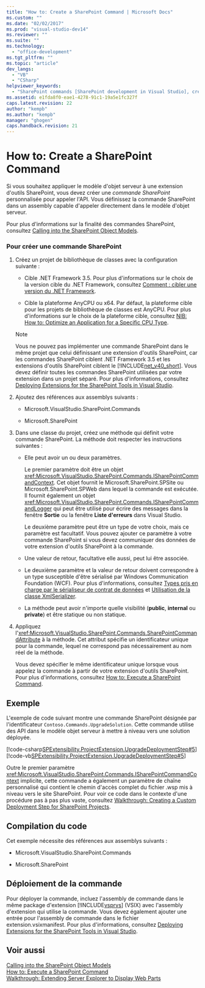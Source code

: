```yaml
---
title: "How to: Create a SharePoint Command | Microsoft Docs"
ms.custom: ""
ms.date: "02/02/2017"
ms.prod: "visual-studio-dev14"
ms.reviewer: ""
ms.suite: ""
ms.technology: 
  - "office-development"
ms.tgt_pltfrm: ""
ms.topic: "article"
dev_langs: 
  - "VB"
  - "CSharp"
helpviewer_keywords: 
  - "SharePoint commands [SharePoint development in Visual Studio], creating"
ms.assetid: e1fda8f0-eae1-4278-91c1-19a5e1fc327f
caps.latest.revision: 22
author: "kempb"
ms.author: "kempb"
manager: "ghogen"
caps.handback.revision: 21
---
```

# How to: Create a SharePoint Command
  Si vous souhaitez appliquer le modèle d'objet serveur à une extension d'outils SharePoint, vous devez créer une *commande SharePoint* personnalisée pour appeler l'API.  Vous définissez la commande SharePoint dans un assembly capable d'appeler directement dans le modèle d'objet serveur.  
  
 Pour plus d'informations sur la finalité des commandes SharePoint, consultez [Calling into the SharePoint Object Models](../sharepoint/calling-into-the-sharepoint-object-models.md).  
  
### Pour créer une commande SharePoint  
  
1.  Créez un projet de bibliothèque de classes avec la configuration suivante :  
  
    -   Cible .NET Framework 3.5.  Pour plus d'informations sur le choix de la version cible du .NET Framework, consultez [Comment : cibler une version du .NET Framework](../Topic/How%20to:%20Target%20a%20Version%20of%20the%20.NET%20Framework.md).  
  
    -   Cible la plateforme AnyCPU ou x64.  Par défaut, la plateforme cible pour les projets de bibliothèque de classes est AnyCPU.  Pour plus d'informations sur le choix de la plateforme cible, consultez [NIB: How to: Optimize an Application for a Specific CPU Type](http://msdn.microsoft.com/fr-fr/294a75d2-4279-4b72-8298-2bea05be907a).  
  
    > [!NOTE]  
    >  Vous ne pouvez pas implémenter une commande SharePoint dans le même projet que celui définissant une extension d'outils SharePoint, car les commandes SharePoint ciblent .NET Framework 3.5 et les extensions d'outils SharePoint ciblent le [!INCLUDE[net_v40_short](../sharepoint/includes/net-v40-short-md.md)].  Vous devez définir toutes les commandes SharePoint utilisées par votre extension dans un projet séparé.  Pour plus d'informations, consultez [Deploying Extensions for the SharePoint Tools in Visual Studio](../sharepoint/deploying-extensions-for-the-sharepoint-tools-in-visual-studio.md).  
  
2.  Ajoutez des références aux assemblys suivants :  
  
    -   Microsoft.VisualStudio.SharePoint.Commands  
  
    -   Microsoft.SharePoint  
  
3.  Dans une classe du projet, créez une méthode qui définit votre commande SharePoint.  La méthode doit respecter les instructions suivantes :  
  
    -   Elle peut avoir un ou deux paramètres.  
  
         Le premier paramètre doit être un objet <xref:Microsoft.VisualStudio.SharePoint.Commands.ISharePointCommandContext>.  Cet objet fournit le Microsoft.SharePoint.SPSite ou Microsoft.SharePoint.SPWeb dans lequel la commande est exécutée.  Il fournit également un objet <xref:Microsoft.VisualStudio.SharePoint.Commands.ISharePointCommandLogger> qui peut être utilisé pour écrire des messages dans la fenêtre **Sortie** ou la fenêtre **Liste d'erreurs** dans Visual Studio.  
  
         Le deuxième paramètre peut être un type de votre choix, mais ce paramètre est facultatif.  Vous pouvez ajouter ce paramètre à votre commande SharePoint si vous devez communiquer des données de votre extension d'outils SharePoint à la commande.  
  
    -   Une valeur de retour, facultative elle aussi, peut lui être associée.  
  
    -   Le deuxième paramètre et la valeur de retour doivent correspondre à un type susceptible d'être sérialisé par Windows Communication Foundation \(WCF\).  Pour plus d'informations, consultez [Types pris en charge par le sérialiseur de contrat de données](../Topic/Types%20Supported%20by%20the%20Data%20Contract%20Serializer.md) et [Utilisation de la classe XmlSerializer](../Topic/Using%20the%20XmlSerializer%20Class.md).  
  
    -   La méthode peut avoir n'importe quelle visibilité \(**public**, **internal** ou **private**\) et être statique ou non statique.  
  
4.  Appliquez l'<xref:Microsoft.VisualStudio.SharePoint.Commands.SharePointCommandAttribute> à la méthode.  Cet attribut spécifie un identificateur unique pour la commande, lequel ne correspond pas nécessairement au nom réel de la méthode.  
  
     Vous devez spécifier le même identificateur unique lorsque vous appelez la commande à partir de votre extension d'outils SharePoint.  Pour plus d'informations, consultez [How to: Execute a SharePoint Command](../sharepoint/how-to-execute-a-sharepoint-command.md).  
  
## Exemple  
 L'exemple de code suivant montre une commande SharePoint désignée par l'identificateur `Contoso.Commands.UpgradeSolution`.  Cette commande utilise des API dans le modèle objet serveur à mettre à niveau vers une solution déployée.  
  
 [!code-csharp[SPExtensibility.ProjectExtension.UpgradeDeploymentStep#5](../snippets/csharp/VS_Snippets_OfficeSP/spextensibility.projectextension.upgradedeploymentstep/CS/SharePointCommands/Commands.cs#5)]
 [!code-vb[SPExtensibility.ProjectExtension.UpgradeDeploymentStep#5](../snippets/visualbasic/VS_Snippets_OfficeSP/spextensibility.projectextension.upgradedeploymentstep/vb/sharepointcommands/commands.vb#5)]  
  
 Outre le premier paramètre <xref:Microsoft.VisualStudio.SharePoint.Commands.ISharePointCommandContext> implicite, cette commande a également un paramètre de chaîne personnalisé qui contient le chemin d'accès complet du fichier .wsp mis à niveau vers le site SharePoint.  Pour voir ce code dans le contexte d'une procédure pas à pas plus vaste, consultez [Walkthrough: Creating a Custom Deployment Step for SharePoint Projects](../sharepoint/walkthrough-creating-a-custom-deployment-step-for-sharepoint-projects.md).  
  
## Compilation du code  
 Cet exemple nécessite des références aux assemblys suivants :  
  
-   Microsoft.VisualStudio.SharePoint.Commands  
  
-   Microsoft.SharePoint  
  
## Déploiement de la commande  
 Pour déployer la commande, incluez l'assembly de commande dans le même package d'extension [!INCLUDE[vsprvs](../sharepoint/includes/vsprvs-md.md)] \(VSIX\) avec l'assembly d'extension qui utilise la commande.  Vous devez également ajouter une entrée pour l'assembly de commande dans le fichier extension.vsixmanifest.  Pour plus d'informations, consultez [Deploying Extensions for the SharePoint Tools in Visual Studio](../sharepoint/deploying-extensions-for-the-sharepoint-tools-in-visual-studio.md).  
  
## Voir aussi  
 [Calling into the SharePoint Object Models](../sharepoint/calling-into-the-sharepoint-object-models.md)   
 [How to: Execute a SharePoint Command](../sharepoint/how-to-execute-a-sharepoint-command.md)   
 [Walkthrough: Extending Server Explorer to Display Web Parts](../sharepoint/walkthrough-extending-server-explorer-to-display-web-parts.md)  
  
  